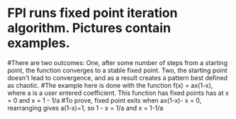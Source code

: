 # FPI runs fixed point iteration algorithm. Pictures contain examples. 
#There are two outcomes: One, after some number of steps from a starting point, the function converges to a stable fixed point. Two, the starting point doesn't lead to convergence, and as a result creates a pattern best defined as chaotic. 
#The example here is done with the function f(x) = ax(1-x), where a is a user entered coefficient. This function has fixed points has at x = 0 and x = 1 - 1/a 
#To prove, fixed point exits when ax(1-x)- x = 0, rearranging gives a(1-x)=1, so 1 - x = 1/a and x = 1-1/a
